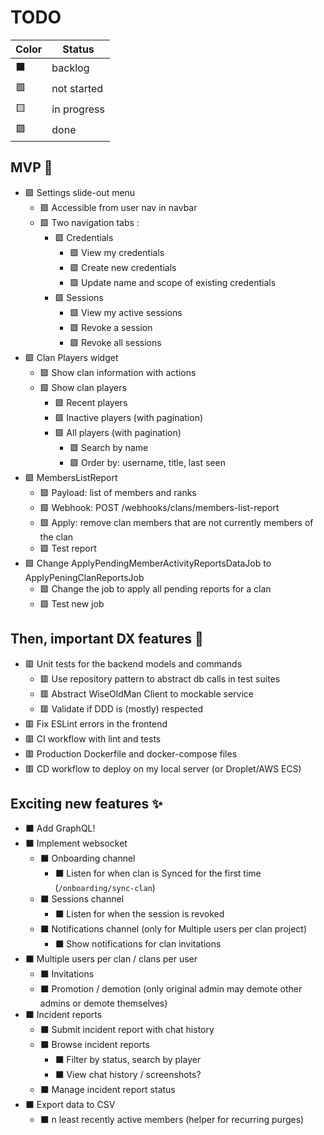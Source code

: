 # TODO

| Color | Status      |
| ----- | ----------- |
| ⬛    | backlog     |
| 🟥    | not started |
| 🟨    | in progress |
| 🟩    | done        |

## MVP 🚀

- 🟩 Settings slide-out menu
  - 🟩 Accessible from user nav in navbar
  - 🟩 Two navigation tabs :
    - 🟩 Credentials
      - 🟩 View my credentials
      - 🟩 Create new credentials
      - 🟩 Update name and scope of existing credentials
    - 🟩 Sessions
      - 🟩 View my active sessions
      - 🟩 Revoke a session
      - 🟩 Revoke all sessions
- 🟩 Clan Players widget
  - 🟩 Show clan information with actions
  - 🟩 Show clan players
    - 🟩 Recent players
    - 🟩 Inactive players (with pagination)
    - 🟩 All players (with pagination)
      - 🟩 Search by name
      - 🟩 Order by: username, title, last seen
- 🟩 MembersListReport
  - 🟩 Payload: list of members and ranks
  - 🟩 Webhook: POST /webhooks/clans/members-list-report
  - 🟩 Apply: remove clan members that are not currently members of the clan
  - 🟩 Test report
- 🟩 Change ApplyPendingMemberActivityReportsDataJob to ApplyPeningClanReportsJob
  - 🟩 Change the job to apply all pending reports for a clan
  - 🟩 Test new job

## Then, important DX features 🚧

- 🟥 Unit tests for the backend models and commands
  - 🟥 Use repository pattern to abstract db calls in test suites
  - 🟥 Abstract WiseOldMan Client to mockable service
  - 🟥 Validate if DDD is (mostly) respected
- 🟥 Fix ESLint errors in the frontend
- 🟥 CI workflow with lint and tests
- 🟥 Production Dockerfile and docker-compose files
- 🟥 CD workflow to deploy on my local server (or Droplet/AWS ECS)

## Exciting new features ✨

- ⬛ Add GraphQL!
- ⬛ Implement websocket
  - ⬛ Onboarding channel
    - ⬛ Listen for when clan is Synced for the first time (`/onboarding/sync-clan`)
  - ⬛ Sessions channel
    - ⬛ Listen for when the session is revoked
  - ⬛ Notifications channel (only for Multiple users per clan project)
    - ⬛ Show notifications for clan invitations
- ⬛ Multiple users per clan / clans per user
  - ⬛ Invitations
  - ⬛ Promotion / demotion (only original admin may demote other admins or demote themselves)
- ⬛ Incident reports
  - ⬛ Submit incident report with chat history
  - ⬛ Browse incident reports
    - ⬛ Filter by status, search by player
    - ⬛ View chat history / screenshots?
  - ⬛ Manage incident report status
- ⬛ Export data to CSV
  - ⬛ n least recently active members (helper for recurring purges)

